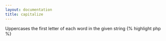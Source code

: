 ```yaml
---
layout: documentation
title: capitalize
---
```


Uppercases the first letter of each word in the given string
{% highlight php %}
<?php
capitalize(string $value [, bool $numwords = false ] )
{% endhighlight %}

* **value**: string to capitalize
* **numwords**: whether or not to capitalize words with numbers


## Example
{% highlight smarty %}
{capitalize('this is a string what2')}
{% endhighlight %}

## Output
{% highlight text %}
This Is A String what2
{% endhighlight %}
